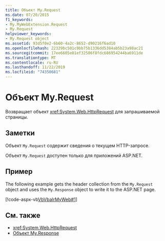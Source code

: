 ```yaml
---
title: Объект My.Request
ms.date: 07/20/2015
f1_keywords:
- My.MyWebExtension.Request
- My.Request
helpviewer_keywords:
- My.Request object
ms.assetid: 93d5f0e2-6b60-4a2c-8652-d90216f6ad10
ms.openlocfilehash: 22329bc501c9bb75b1336dd5384ab5b23a98ac21
ms.sourcegitcommit: 17ee6605e01ef32506f8fdc686954244ba6911de
ms.translationtype: MT
ms.contentlocale: ru-RU
ms.lasthandoff: 11/22/2019
ms.locfileid: "74350681"
---
```

# <a name="myrequest-object"></a>Объект My.Request
Возвращает объект <xref:System.Web.HttpRequest> для запрашиваемой страницы.  
  
## <a name="remarks"></a>Заметки  
 Объект `My.Request` содержит сведения о текущем HTTP-запросе.  
  
 Объект `My.Request` доступен только для приложений ASP.NET.  
  
## <a name="example"></a>Пример  
 The following example gets the header collection from the `My.Request` object and uses the `My.Response` object to write it to the ASP.NET page.  
  
 [!code-aspx-vb[VbVbalrMyWeb#1](~/samples/snippets/visualbasic/VS_Snippets_VBCSharp/VbVbalrMyWeb/VB/Default.aspx#1)]  
  
## <a name="see-also"></a>См. также

- <xref:System.Web.HttpRequest>
- [Объект My.Response](../../../visual-basic/language-reference/objects/my-response-object.md)

